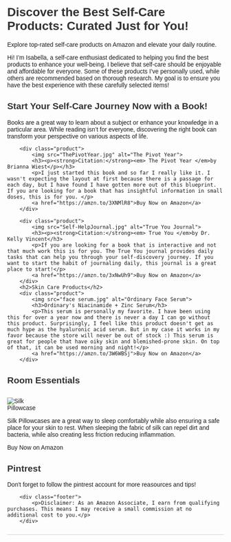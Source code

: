<!DOCTYPE html>
<html lang="en">
<head>
    <meta charset="UTF-8">
    <meta name="viewport" content="width=device-width, initial-scale=1.0">
    <title>Best Self-Care Products | Isabella Bucci</title>
    <style>
        body { font-family: Arial, sans-serif; padding: 20px; }
        .container { max-width: 800px; margin: 0 auto; }
        h1, h2 { color: #333; }
        .product { border-bottom: 1px solid #ccc; padding: 10px 0; }
        .product img { max-width: 100px; }
        .product h3 { margin: 0; }
        .footer { font-size: 0.8em; color: #666; }
    </style>
</head>
<body>
    <div class="container">
        <h1>Discover the Best Self-Care Products: Curated Just for You!</h1>
        <p>Explore top-rated self-care products on Amazon and elevate your daily routine.</p>
        <p>Hi! I’m Isabella, a self-care enthusiast dedicated to helping you find the best products to enhance your well-being. I believe that self-care should be enjoyable and affordable for everyone. Some of these products I’ve personally used, while others are recommended based on thorough research. My goal is to ensure you have the best experience with these carefully selected items!</p>
        <h2>Start Your Self-Care Journey Now with a Book!</h2>
			<p>Books are a great way to learn about a subject or enhance your knowledge in a particular area. While reading isn’t for everyone, discovering the right book can transform your perspective on various aspects of life.</p>
        
        <div class="product">
            <img src="ThePivotYear.jpg" alt="The Pivot Year">
            <h3><p><strong>Citation:</strong><em> The Pivot Year </em>by Brianna Wiest</p></h3>
            <p>I just started this book and so far I really like it. I wasn't expecting the layout at first because there is a passage for each day, but I have found I have gotten more out of this blueprint. If you are looking for a book that has insightful information in small doses, this is for you. </p>
            <a href="https://amzn.to/3XNMlR8">Buy Now on Amazon</a>
        </div>
        
        <div class="product">
            <img src="Self-HelpJournal.jpg" alt="True You Journal">
            <h3><p><strong>Citation:</strong><em> True You </em>by Dr. Kelly Vincent</h3>
            <p>If you are looking for a book that is interactive and not that much work this is for you. The True You journal provides daily tasks that can help you through your self-discovery journey. If you want to start the habit of journaling daily, this journal is a great place to start!</p>
            <a href="https://amzn.to/3xNwUh9">Buy Now on Amazon</a>
        </div>
        <h2>Skin Care Products</h2>
        <div class="product">
            <img src="face serum.jpg" alt="Ordinary Face Serum">
            <h3>Ordinary's Niacinamide + Zinc Serum</h3>
            <p>This serum is personally my favorite. I have been using this for over a year now and there is never a day I can go without this product. Surprisingly, I feel like this product doesn't get as much hype as the hyaluronic acid serum. But in my case it works in my favor because the store will never be out of stock :) This serum is great for people that have oiky skin and blemished-prone skin. On top of that, it can be used morning and night!</p>
            <a href="https://amzn.to/3W6WBSj">Buy Now on Amazon</a>
        </div>
<h2>Room Essentials</h2>
        <div class="product">
	     <img src="Silk-pillow.jpg" alt="Silk Pillowcase">
            <p>Silk Pillowcases are a great way to sleep comfortably while also ensuring a safe place for your skin to rest. When sleeping the fabric of silk can repel dirt and bacteria, while also creating less friction reducing inflammation.</p>
            <a [href="https://amzn.to/3xNwUh9](https://amzn.to/4cf9ccN)">Buy Now on Amazon</a>
        <h2>Pintrest</h2>
        <p>Don't forget to follow the pintrest account for more reasources and tips!</p>
        
        <div class="footer">
            <p>Disclaimer: As an Amazon Associate, I earn from qualifying purchases. This means I may receive a small commission at no additional cost to you.</p>
        </div>
</body>
</html>
